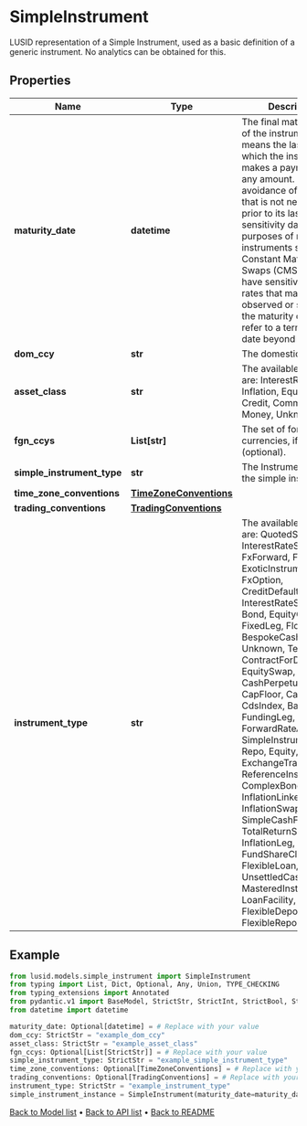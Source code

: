 # SimpleInstrument

LUSID representation of a Simple Instrument, used as a basic definition of a generic instrument.  No analytics can be obtained for this.
## Properties
Name | Type | Description | Notes
------------ | ------------- | ------------- | -------------
**maturity_date** | **datetime** | The final maturity date of the instrument. This means the last date on which the instruments makes a payment of any amount.  For the avoidance of doubt, that is not necessarily prior to its last sensitivity date for the purposes of risk; e.g. instruments such as  Constant Maturity Swaps (CMS) often have sensitivities to rates that may well be observed or set prior to the maturity date, but refer to a termination date beyond it. | [optional] 
**dom_ccy** | **str** | The domestic currency. | 
**asset_class** | **str** | The available values are: InterestRates, FX, Inflation, Equities, Credit, Commodities, Money, Unknown | 
**fgn_ccys** | **List[str]** | The set of foreign currencies, if any (optional). | [optional] 
**simple_instrument_type** | **str** | The Instrument type of the simple instrument. | 
**time_zone_conventions** | [**TimeZoneConventions**](TimeZoneConventions.md) |  | [optional] 
**trading_conventions** | [**TradingConventions**](TradingConventions.md) |  | [optional] 
**instrument_type** | **str** | The available values are: QuotedSecurity, InterestRateSwap, FxForward, Future, ExoticInstrument, FxOption, CreditDefaultSwap, InterestRateSwaption, Bond, EquityOption, FixedLeg, FloatingLeg, BespokeCashFlowsLeg, Unknown, TermDeposit, ContractForDifference, EquitySwap, CashPerpetual, CapFloor, CashSettled, CdsIndex, Basket, FundingLeg, FxSwap, ForwardRateAgreement, SimpleInstrument, Repo, Equity, ExchangeTradedOption, ReferenceInstrument, ComplexBond, InflationLinkedBond, InflationSwap, SimpleCashFlowLoan, TotalReturnSwap, InflationLeg, FundShareClass, FlexibleLoan, UnsettledCash, Cash, MasteredInstrument, LoanFacility, FlexibleDeposit, FlexibleRepo | 
## Example

```python
from lusid.models.simple_instrument import SimpleInstrument
from typing import List, Dict, Optional, Any, Union, TYPE_CHECKING
from typing_extensions import Annotated
from pydantic.v1 import BaseModel, StrictStr, StrictInt, StrictBool, StrictFloat, StrictBytes, Field, validator, ValidationError, conlist, constr
from datetime import datetime

maturity_date: Optional[datetime] = # Replace with your value
dom_ccy: StrictStr = "example_dom_ccy"
asset_class: StrictStr = "example_asset_class"
fgn_ccys: Optional[List[StrictStr]] = # Replace with your value
simple_instrument_type: StrictStr = "example_simple_instrument_type"
time_zone_conventions: Optional[TimeZoneConventions] = # Replace with your value
trading_conventions: Optional[TradingConventions] = # Replace with your value
instrument_type: StrictStr = "example_instrument_type"
simple_instrument_instance = SimpleInstrument(maturity_date=maturity_date, dom_ccy=dom_ccy, asset_class=asset_class, fgn_ccys=fgn_ccys, simple_instrument_type=simple_instrument_type, time_zone_conventions=time_zone_conventions, trading_conventions=trading_conventions, instrument_type=instrument_type)

```

[Back to Model list](../README.md#documentation-for-models) &#8226; [Back to API list](../README.md#documentation-for-api-endpoints) &#8226; [Back to README](../README.md)

